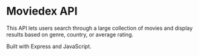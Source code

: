 # Moviedex API

This API lets users search through a large collection of movies and display results based on genre, country, or average rating.

Built with Express and JavaScript.
